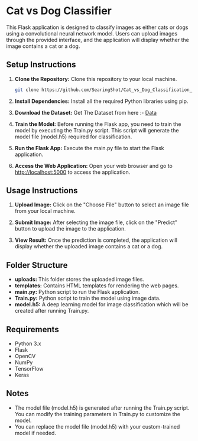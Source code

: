 # Cat vs Dog Classifier

This Flask application is designed to classify images as either cats or dogs using a convolutional neural network model. Users can upload images through the provided interface, and the application will display whether the image contains a cat or a dog.

## Setup Instructions

1. **Clone the Repository:** Clone this repository to your local machine.

    ```bash
    git clone https://github.com/SearingShot/Cat_vs_Dog_Classification_using_flask.git
    ```

2. **Install Dependencies:** Install all the required Python libraries using pip.

3. **Download the Dataset:** Get The Dataset from here :- [Data](https://github.com/laxmimerit/dog-cat-full-dataset.git)

4. **Train the Model:** Before running the Flask app, you need to train the model by executing the Train.py script. This script will generate the model file (model.h5) required for classification.

5. **Run the Flask App:** Execute the main.py file to start the Flask application.

6. **Access the Web Application:** Open your web browser and go to [http://localhost:5000](http://localhost:5000) to access the application.

## Usage Instructions

1. **Upload Image:** Click on the "Choose File" button to select an image file from your local machine.

2. **Submit Image:** After selecting the image file, click on the "Predict" button to upload the image to the application.

3. **View Result:** Once the prediction is completed, the application will display whether the uploaded image contains a cat or a dog.

## Folder Structure

- **uploads:** This folder stores the uploaded image files.
- **templates:** Contains HTML templates for rendering the web pages.
- **main.py:** Python script to run the Flask application.
- **Train.py:** Python script to train the model using image data.
- **model.h5:** A deep learning model for image classification which will be created after running Train.py.

## Requirements

- Python 3.x
- Flask
- OpenCV
- NumPy
- TensorFlow
- Keras

## Notes

- The model file (model.h5) is generated after running the Train.py script. You can modify the training parameters in Train.py to customize the model.
- You can replace the model file (model.h5) with your custom-trained model if needed.
